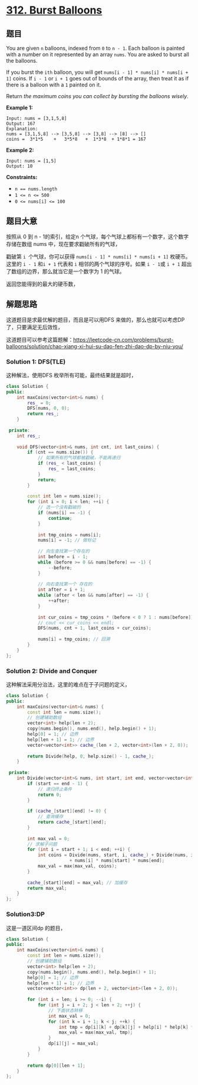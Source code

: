 # [312. Burst Balloons](https://leetcode-cn.com/problems/burst-balloons/)

## 题目

You are given `n` balloons, indexed from `0` to `n - 1`. Each balloon is painted with a number on it represented by an array `nums`. You are asked to burst all the balloons.

If you burst the `ith` balloon, you will get `nums[i - 1] * nums[i] * nums[i + 1]` coins. If `i - 1` or `i + 1` goes out of bounds of the array, then treat it as if there is a balloon with a `1` painted on it.

Return *the maximum coins you can collect by bursting the balloons wisely*.

 

**Example 1:**

```
Input: nums = [3,1,5,8]
Output: 167
Explanation:
nums = [3,1,5,8] --> [3,5,8] --> [3,8] --> [8] --> []
coins =  3*1*5    +   3*5*8   +  1*3*8  + 1*8*1 = 167
```

**Example 2:**

```
Input: nums = [1,5]
Output: 10
```

 

**Constraints:**

- `n == nums.length`
- `1 <= n <= 500`
- `0 <= nums[i] <= 100`

## 题目大意

按照从 0 到 n - 1的索引，给定n 个气球，每个气球上都标有一个数字，这个数字存储在数组 nums 中，现在要求戳破所有的气球，

戳破第 `i `个气球，你可以获得 `nums[i - 1] * nums[i] * nums[i + 1]` 枚硬币。 这里的 `i - 1` 和`i + 1` 代表和 `i` 相邻的两个气球的序号。如果 `i - 1`或 `i + 1` 超出了数组的边界，那么就当它是一个数字为 1 的气球。

返回您能得到的最大的硬币数，

## 解题思路

这道题目是求最优解的题目，而且是可以用DFS 来做的，那么也就可以考虑DP了，只要满足无后效性，

这道题目可以参考这篇题解：https://leetcode-cn.com/problems/burst-balloons/solution/chao-xiang-xi-hui-su-dao-fen-zhi-dao-dp-by-niu-you/



### Solution 1: DFS(TLE)

这种解法，使用DFS 枚举所有可能，最终结果就是超时，

````c++
class Solution {
public:
    int maxCoins(vector<int>& nums) {
        res_ = 0;
        DFS(nums, 0, 0);
        return res_;
    }
    
 private:
    int res_;
    
    void DFS(vector<int>& nums, int cnt, int last_coins) {
        if (cnt == nums.size()) {
            // 如果所有的气球都被戳破，不能再递归
            if (res_ < last_coins) {
                res_ = last_coins;
            }
            return;
        }
        
        const int len = nums.size();
        for (int i = 0; i < len; ++i) {
            // 选一个没有戳破的
            if (nums[i] == -1) {
                continue;
            }
            
            int tmp_coins = nums[i];
            nums[i] = -1; // 做标记
            
            // 向左查找第一个存在的
            int before = i - 1;
            while (before >= 0 && nums[before] == -1) {
                --before;
            }
            
            // 向右查找第一个 存在的
            int after = i + 1;
            while (after < len && nums[after] == -1) {
                ++after;
            }
            
            int cur_coins = tmp_coins * (before < 0 ? 1 : nums[before]) * (after >= len ? 1 : nums[after]);
            // cout << cur_coins << endl;
            DFS(nums, cnt + 1, last_coins + cur_coins);
            
            nums[i] = tmp_coins; // 回溯
        }
    }
};
````

### Solution 2: Divide and Conquer

这种解法采用分治法，这里的难点在于子问题的定义，

````c++
class Solution {
public:
    int maxCoins(vector<int>& nums) {
        const int len = nums.size();
        // 创建辅助数组
        vector<int> help(len + 2);
        copy(nums.begin(), nums.end(), help.begin() + 1);
        help[0] = 1; // 边界
        help[len + 1] = 1; // 边界
        vector<vector<int>> cache_(len + 2, vector<int>(len + 2, 0));
        
        return Divide(help, 0, help.size() - 1, cache_);
    }
    
 private:    
    int Divide(vector<int>& nums, int start, int end, vector<vector<int>>& cache_) {
        if (start == end - 1) {
            // 递归终止条件
            return 0;
        }
        
        if (cache_[start][end] != 0) {
            // 查询缓存
            return cache_[start][end];
        }
        
        int max_val = 0;
        // 求解子问题
        for (int i = start + 1; i < end; ++i) {
            int coins = Divide(nums, start, i, cache_) + Divide(nums, i, end, cache_)
                        + nums[i] * nums[start] * nums[end];
            max_val = max(max_val, coins);
        }
        
        cache_[start][end] = max_val; // 加缓存
        return max_val;
    }
};
````

### Solution3:DP

这是一道区间dp 的题目，

````c++
class Solution {
public:
    int maxCoins(vector<int>& nums) {
        const int len = nums.size();
        // 创建辅助数组
        vector<int> help(len + 2);
        copy(nums.begin(), nums.end(), help.begin() + 1);
        help[0] = 1; // 边界
        help[len + 1] = 1; // 边界
        vector<vector<int>> dp(len + 2, vector<int>(len + 2, 0));
        
        for (int i = len; i >= 0; --i) {
            for (int j = i + 2; j < len + 2; ++j) {
                // 下面状态转移
                int max_val = 0;
                for (int k = i + 1; k < j; ++k) {
                    int tmp = dp[i][k] + dp[k][j] + help[i] * help[k] * help[j];
                    max_val = max(max_val, tmp);
                }
                dp[i][j] = max_val;
            }
        }
        
        return dp[0][len + 1];
    }
};
````

